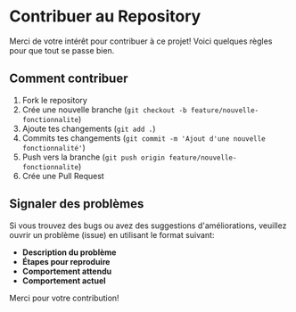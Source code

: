 # Contribuer au Repository

Merci de votre intérêt pour contribuer à ce projet! Voici quelques règles pour que tout se passe bien.

## Comment contribuer

1. Fork le repository
2. Crée une nouvelle branche (`git checkout -b feature/nouvelle-fonctionnalite`)
3. Ajoute tes changements (`git add .`)
4. Commits tes changements (`git commit -m 'Ajout d'une nouvelle fonctionnalité'`)
5. Push vers la branche (`git push origin feature/nouvelle-fonctionnalite`)
6. Crée une Pull Request

## Signaler des problèmes

Si vous trouvez des bugs ou avez des suggestions d'améliorations, veuillez ouvrir un problème (issue) en utilisant le format suivant:

- **Description du problème**
- **Étapes pour reproduire**
- **Comportement attendu**
- **Comportement actuel**

Merci pour votre contribution!
